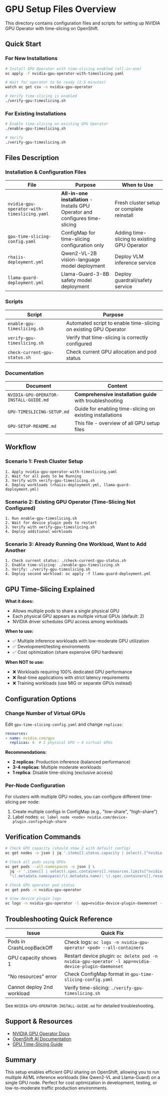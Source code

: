# GPU Setup Files Overview

This directory contains configuration files and scripts for setting up NVIDIA GPU Operator with time-slicing on OpenShift.

## Quick Start

### For New Installations
```bash
# Install GPU Operator with time-slicing enabled (all-in-one)
oc apply -f nvidia-gpu-operator-with-timeslicing.yaml

# Wait for operator to be ready (2-5 minutes)
watch oc get csv -n nvidia-gpu-operator

# Verify time-slicing is enabled
./verify-gpu-timeslicing.sh
```

### For Existing Installations
```bash
# Enable time-slicing on existing GPU Operator
./enable-gpu-timeslicing.sh

# Verify
./verify-gpu-timeslicing.sh
```

## Files Description

### Installation & Configuration Files

| File | Purpose | When to Use |
|------|---------|-------------|
| `nvidia-gpu-operator-with-timeslicing.yaml` | **All-in-one installation** - Installs GPU Operator and configures time-slicing | Fresh cluster setup or complete reinstall |
| `gpu-time-slicing-config.yaml` | ConfigMap for time-slicing configuration only | Adding time-slicing to existing GPU Operator |
| `rhaiis-deployment.yml` | Qwen2-VL-2B vision-language model deployment | Deploy VLM inference service |
| `llama-guard-deployment.yml` | Llama-Guard-3-8B safety model deployment | Deploy guardrail/safety service |

### Scripts

| Script | Purpose |
|--------|---------|
| `enable-gpu-timeslicing.sh` | Automated script to enable time-slicing on existing GPU Operator |
| `verify-gpu-timeslicing.sh` | Verify that time-slicing is correctly configured |
| `check-current-gpu-status.sh` | Check current GPU allocation and pod status |

### Documentation

| Document | Content |
|----------|---------|
| `NVIDIA-GPU-OPERATOR-INSTALL-GUIDE.md` | **Comprehensive installation guide** with troubleshooting |
| `GPU-TIMESLICING-SETUP.md` | Guide for enabling time-slicing on existing installations |
| `GPU-SETUP-README.md` | This file - overview of all GPU setup files |

## Workflow

### Scenario 1: Fresh Cluster Setup

```
1. Apply nvidia-gpu-operator-with-timeslicing.yaml
2. Wait for all pods to be Running
3. Verify with verify-gpu-timeslicing.sh
4. Deploy workloads (rhaiis-deployment.yml, llama-guard-deployment.yml)
```

### Scenario 2: Existing GPU Operator (Time-Slicing Not Configured)

```
1. Run enable-gpu-timeslicing.sh
2. Wait for device plugin pods to restart
3. Verify with verify-gpu-timeslicing.sh
4. Deploy additional workloads
```

### Scenario 3: Already Running One Workload, Want to Add Another

```
1. Check current status: ./check-current-gpu-status.sh
2. Enable time-slicing: ./enable-gpu-timeslicing.sh
3. Verify: ./verify-gpu-timeslicing.sh
4. Deploy second workload: oc apply -f llama-guard-deployment.yml
```

## GPU Time-Slicing Explained

**What it does:**
- Allows multiple pods to share a single physical GPU
- Each physical GPU appears as multiple virtual GPUs (default: 2)
- NVIDIA driver schedules GPU access among workloads

**When to use:**
- ✅ Multiple inference workloads with low-moderate GPU utilization
- ✅ Development/testing environments
- ✅ Cost optimization (share expensive GPU hardware)

**When NOT to use:**
- ❌ Workloads requiring 100% dedicated GPU performance
- ❌ Real-time applications with strict latency requirements
- ❌ Training workloads (use MIG or separate GPUs instead)

## Configuration Options

### Change Number of Virtual GPUs

Edit `gpu-time-slicing-config.yaml` and change `replicas`:

```yaml
resources:
- name: nvidia.com/gpu
  replicas: 4  # 1 physical GPU → 4 virtual GPUs
```

**Recommendations:**
- **2 replicas**: Production inference (balanced performance)
- **3-4 replicas**: Multiple moderate workloads
- **1 replica**: Disable time-slicing (exclusive access)

### Per-Node Configuration

For clusters with multiple GPU nodes, you can configure different time-slicing per node:

1. Create multiple configs in ConfigMap (e.g., "low-share", "high-share")
2. Label nodes: `oc label node <node> nvidia.com/device-plugin.config=high-share`

## Verification Commands

```bash
# Check GPU capacity (should show 2 with default config)
oc get nodes -o json | jq '.items[].status.capacity | select(.["nvidia.com/gpu"] != null)'

# Check all pods using GPUs
oc get pods --all-namespaces -o json | \
  jq -r '.items[] | select(.spec.containers[].resources.limits["nvidia.com/gpu"] != null) | 
  "\(.metadata.namespace)/\(.metadata.name): \(.spec.containers[].resources.limits["nvidia.com/gpu"]) GPU"'

# Check GPU operator pod status
oc get pods -n nvidia-gpu-operator

# View device plugin logs
oc logs -n nvidia-gpu-operator -l app=nvidia-device-plugin-daemonset --tail=50
```

## Troubleshooting Quick Reference

| Issue | Quick Fix |
|-------|-----------|
| Pods in CrashLoopBackOff | Check logs: `oc logs -n nvidia-gpu-operator <pod> --all-containers` |
| GPU capacity shows 1 | Restart device plugin: `oc delete pod -n nvidia-gpu-operator -l app=nvidia-device-plugin-daemonset` |
| "No resources" error | Check ConfigMap format in `gpu-time-slicing-config.yaml` |
| Cannot deploy 2nd workload | Verify time-slicing: `./verify-gpu-timeslicing.sh` |

See `NVIDIA-GPU-OPERATOR-INSTALL-GUIDE.md` for detailed troubleshooting.

## Support & Resources

- [NVIDIA GPU Operator Docs](https://docs.nvidia.com/datacenter/cloud-native/gpu-operator/)
- [OpenShift AI Documentation](https://access.redhat.com/documentation/en-us/red_hat_openshift_ai_self-managed/)
- [GPU Time-Slicing Guide](https://docs.nvidia.com/datacenter/cloud-native/gpu-operator/latest/gpu-sharing.html)

## Summary

This setup enables efficient GPU sharing on OpenShift, allowing you to run multiple AI/ML inference workloads (like Qwen2-VL and Llama-Guard) on a single GPU node. Perfect for cost optimization in development, testing, or low-to-moderate traffic production environments.
